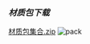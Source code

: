 ### _材质包下载_
[材质包集合.zip](https://github.com/user-attachments/files/18282000/default.zip)
![pack](https://github.com/user-attachments/assets/efe3f757-3bd9-47db-8171-21a04fd3bd37)

